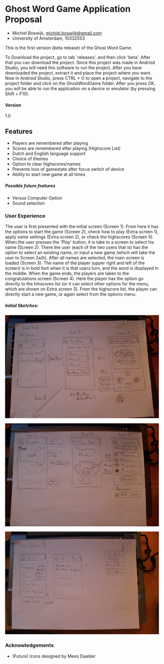 # Ghost Word Game Application Proposal

* Michiel Boswijk, michiel.boswijk@gmail.com
* University of Amsterdam, 10332553

This is the first version (beta release) of the Ghost Word Game.

To Download the project, go to tab `releases', and then click 'beta'. After that you can download the project. Since this project was made in Android Studio, you will need this software to run the project. After you have downloaded the project, extract it and place the project where you want. Now in Android Studio, press CTRL + O to open a project, navigate to the project folder and click on the GhostWordGame folder. After you press OK, you will be able to run the application on a device or emulator (by pressing Shift + F10).

#### Version
1.0

## Features

* Players are remembered after playing
* Scores are remembered after playing (Highscore List)
* Dutch and English language support
* Choice of themes
* Option to clear highscores/names
* Prevents loss of gamestate after focus switch of device
* Ability to start new game at all times

##### Possible future features

* Versus Computer Option
* Sound selection

### User Experience

The user is first presented with the initial screen (Screen 1). From here it has the options to start the game (Screen 2), check how to play (Extra screen 1), apply some settings (Extra screen 2), or check the highscores (Screen 5).  When the user presses the 'Play' button, it is take to a screen to select his name (Screen 2). There the user (each of the two users that is) has the option to select an existing name, or input a new game (which will take the user to Screen 2a/b). After all names are selected, the main screen is loaded (Screen 3). The name of the player (upper right and left of the screen) is in bold font when it is that users turn, and the word is displayed in the middle. When the game ends, the players are taken to the congratulations screen (Screen 4). Here the player has the option go directly to the hihscores list (or it can select other options for the menu, which are shown on Extra screen 3). From the highscore list, the player can directly start a new game, or again select from the options menu.

##### Initial Sketches:

![First three screens](/Sketches/initial_three_screens.JPG?raw=true "Sketch 1.")

![Second three screens](/Sketches/second_three_screens.JPG)

![Extra screens](/Sketches/extra_screens.JPG)

### Acknowledgements

* (Future) Icons designed by Mees Daalder
